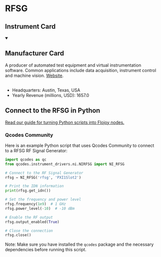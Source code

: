 
# RFSG

## Instrument Card



<details open>
<summary><h2>Manufacturer Card</h2></summary>
A producer of automated test equipment and virtual instrumentation software. Common applications include data acquisition, instrument control and machine vision. <a href=https://www.ni.com/en-ca.html>Website</a>.
<br></br>
<ul>
  <li>Headquarters: Austin, Texas, USA</li>
  <li>Yearly Revenue (millions, USD): 1657.0</li>
</ul>
</details>

## Connect to the RFSG in Python

[Read our guide for turning Python scripts into Flojoy nodes.](https://docs.flojoy.ai/custom-nodes/creating-custom-node/)


### Qcodes Community

Here is an example Python script that uses Qcodes Community to connect to a RFSG RF Signal Generator:

```python
import qcodes as qc
from qcodes.instrument_drivers.ni.NIRFSG import NI_RFSG

# Connect to the RF Signal Generator
rfsg = NI_RFSG('rfsg', 'PXI1Slot2')

# Print the IDN information
print(rfsg.get_idn())

# Set the frequency and power level
rfsg.frequency(1e9)  # 1 GHz
rfsg.power_level(-10)  # -10 dBm

# Enable the RF output
rfsg.output_enabled(True)

# Close the connection
rfsg.close()
```

Note: Make sure you have installed the `qcodes` package and the necessary dependencies before running this script.

